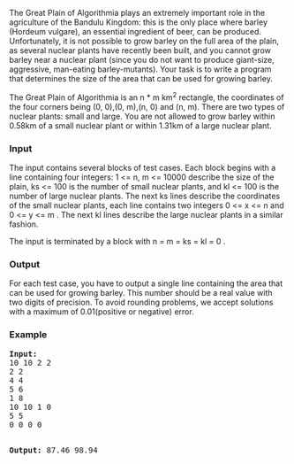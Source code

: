 <p>The Great Plain of Algorithmia plays an extremely important role in the agriculture of the Bandulu Kingdom: this is the only place where barley (Hordeum vulgare), an essential ingredient of beer, can be produced. Unfortunately, it is not possible to grow barley on the full area of the plain, as several nuclear plants have recently been built, and you cannot grow barley near a nuclear plant (since you do not want to produce giant-size, aggressive, man-eating barley-mutants). Your task is to write a program that determines the size of the area that can be used for growing barley.</p>
<p>The Great Plain of Algorithmia is an n * m km<sup>2</sup> rectangle, the coordinates of the four corners being (0, 0),(0, m),(n, 0) and (n, m). There are two types of nuclear plants: small and large. You are not allowed to grow barley within 0.58km of a small nuclear plant or within 1.31km of a large nuclear plant.</p>
<h3>Input</h3>
<p>The input contains several blocks of test cases. Each block begins with a line containing four integers: 1 &lt;= n, m &lt;= 10000 describe the size of the plain, ks &lt;= 100 is the number of small nuclear plants, and kl &lt;= 100 is the number of large nuclear plants. The next ks lines describe the coordinates of the small nuclear plants, each line contains two integers 0 &lt;= x &lt;= n and 0 &lt;= y &lt;= m . The next kl lines describe the large nuclear plants in a similar fashion.</p>
<p>The input is terminated by a block with n = m = ks = kl = 0 .</p>
<h3>Output</h3>
<p>For each test case, you have to output a single line containing the area that can be used for growing barley. This number should be a real value with two digits of precision. To avoid rounding problems, we accept solutions with a maximum of 0.01(positive or negative) error.</p>
<h3>Example</h3>
<pre><strong>Input:</strong>
10 10 2 2
2 2
4 4
5 6
1 8
10 10 1 0
5 5
0 0 0 0

<strong>Output:</strong>
87.46
98.94
</pre>